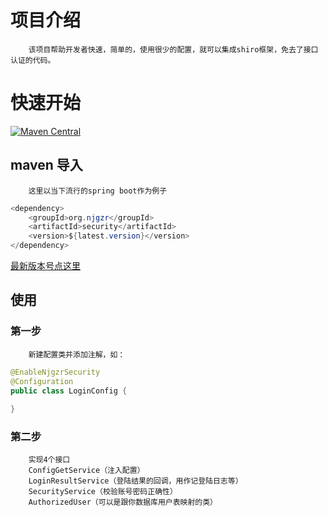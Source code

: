 # 项目介绍
        该项目帮助开发者快速，简单的，使用很少的配置，就可以集成shiro框架，免去了接口认证的代码。
# 快速开始
[![Maven Central](https://camo.githubusercontent.com/e7cacdfa1e3b28c8d69fe23418364c62c354ba48/68747470733a2f2f6d6176656e2d6261646765732e6865726f6b756170702e636f6d2f6d6176656e2d63656e7472616c2f636f6d2e6769746875622e686f7562622f73656e7369746976652f62616467652e737667 "Maven Central")](https://mvnrepository.com/artifact/org.njgzr/security)
## maven 导入
        这里以当下流行的spring boot作为例子
```java
<dependency>
	<groupId>org.njgzr</groupId>
	<artifactId>security</artifactId>
	<version>${latest.version}</version>
</dependency>
```
[最新版本号点这里](https://mvnrepository.com/artifact/org.njgzr/security)
## 使用
### 第一步
        新建配置类并添加注解，如：
```java
@EnableNjgzrSecurity
@Configuration
public class LoginConfig {
	
}
```
		
### 第二步
        实现4个接口
        ConfigGetService（注入配置）
        LoginResultService（登陆结果的回调，用作记登陆日志等）
        SecurityService（校验账号密码正确性）
        AuthorizedUser（可以是跟你数据库用户表映射的类）
	
	
		

